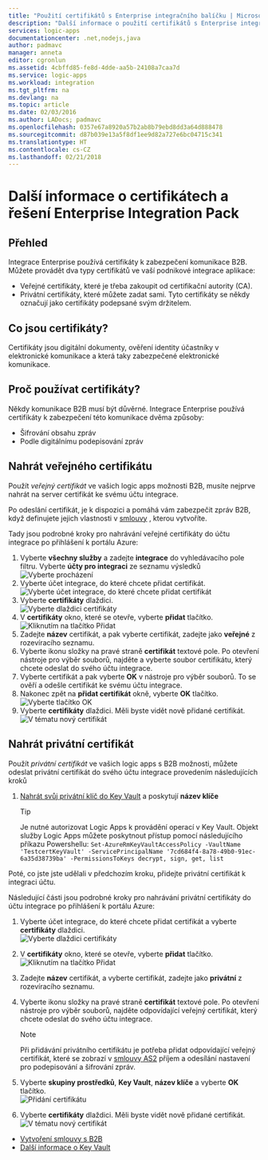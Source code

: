 ```yaml
---
title: "Použití certifikátů s Enterprise integračního balíčku | Microsoft Docs"
description: "Další informace o použití certifikátů s Enterprise integračního balíčku | Azure Logic Apps"
services: logic-apps
documentationcenter: .net,nodejs,java
author: padmavc
manager: anneta
editor: cgronlun
ms.assetid: 4cbffd85-fe8d-4dde-aa5b-24108a7caa7d
ms.service: logic-apps
ms.workload: integration
ms.tgt_pltfrm: na
ms.devlang: na
ms.topic: article
ms.date: 02/03/2016
ms.author: LADocs; padmavc
ms.openlocfilehash: 0357e67a8920a57b2ab8b79ebd8dd3a64d888478
ms.sourcegitcommit: d87b039e13a5f8df1ee9d82a727e6bc04715c341
ms.translationtype: HT
ms.contentlocale: cs-CZ
ms.lasthandoff: 02/21/2018
---
```

# <a name="learn-about-certificates-and-enterprise-integration-pack"></a>Další informace o certifikátech a řešení Enterprise Integration Pack
## <a name="overview"></a>Přehled
Integrace Enterprise používá certifikáty k zabezpečení komunikace B2B. Můžete provádět dva typy certifikátů ve vaší podnikové integrace aplikace:

* Veřejné certifikáty, které je třeba zakoupit od certifikační autority (CA).
* Privátní certifikáty, které můžete zadat sami. Tyto certifikáty se někdy označují jako certifikáty podepsané svým držitelem.

## <a name="what-are-certificates"></a>Co jsou certifikáty?
Certifikáty jsou digitální dokumenty, ověření identity účastníky v elektronické komunikace a která taky zabezpečené elektronické komunikace.

## <a name="why-use-certificates"></a>Proč používat certifikáty?
Někdy komunikace B2B musí být důvěrné. Integrace Enterprise používá certifikáty k zabezpečení této komunikace dvěma způsoby:

* Šifrování obsahu zpráv
* Podle digitálnímu podepisování zpráv  

## <a name="upload-a-public-certificate"></a>Nahrát veřejného certifikátu

Použít *veřejný certifikát* ve vašich logic apps možnosti B2B, musíte nejprve nahrát na server certifikát ke svému účtu integrace.  

Po odeslání certifikát, je k dispozici a pomáhá vám zabezpečit zpráv B2B, když definujete jejich vlastnosti v [smlouvy](logic-apps-enterprise-integration-agreements.md) , kterou vytvoříte.  

Tady jsou podrobné kroky pro nahrávání veřejné certifikáty do účtu integrace po přihlášení k portálu Azure:

1. Vyberte **všechny služby** a zadejte **integrace** do vyhledávacího pole filtru. Vyberte **účty pro integraci** ze seznamu výsledků     
![Vyberte procházení](media/logic-apps-enterprise-integration-certificates/overview-1.png)  
2. Vyberte účet integrace, do které chcete přidat certifikát.  
![Vyberte účet integrace, do které chcete přidat certifikát](media/logic-apps-enterprise-integration-certificates/overview-3.png)  
3. Vyberte **certifikáty** dlaždici.  
![Vyberte dlaždici certifikáty](media/logic-apps-enterprise-integration-certificates/certificate-1.png)
4. V **certifikáty** okno, které se otevře, vyberte **přidat** tlačítko.   
![Kliknutím na tlačítko Přidat](media/logic-apps-enterprise-integration-certificates/certificate-2.png)
5. Zadejte **název** certifikát, a pak vyberte certifikát, zadejte jako **veřejné** z rozevíracího seznamu.  
6. Vyberte ikonu složky na pravé straně **certifikát** textové pole. Po otevření nástroje pro výběr souborů, najděte a vyberte soubor certifikátu, který chcete odeslat do svého účtu integrace.
7. Vyberte certifikát a pak vyberte **OK** v nástroje pro výběr souborů. To se ověří a odešle certifikát ke svému účtu integrace.
8. Nakonec zpět na **přidat certifikát** okně, vyberte **OK** tlačítko.  
![Vyberte tlačítko OK](media/logic-apps-enterprise-integration-certificates/certificate-3.png)  
9. Vyberte **certifikáty** dlaždici. Měli byste vidět nově přidané certifikát.  
![V tématu nový certifikát](media/logic-apps-enterprise-integration-certificates/certificate-4.png)  

## <a name="upload-a-private-certificate"></a>Nahrát privátní certifikát

Použít *privátní certifikát* ve vašich logic apps s B2B možnosti, můžete odeslat privátní certifikát do svého účtu integrace provedením následujících kroků

1. [Nahrát svůj privátní klíč do Key Vault](../key-vault/key-vault-get-started.md "Další informace o Key Vault") a poskytují **název klíče** 
   
   > [!TIP]
   > Je nutné autorizovat Logic Apps k provádění operací v Key Vault. Objekt služby Logic Apps můžete poskytnout přístup pomocí následujícího příkazu Powershellu: `Set-AzureRmKeyVaultAccessPolicy -VaultName 'TestcertKeyVault' -ServicePrincipalName '7cd684f4-8a78-49b0-91ec-6a35d38739ba' -PermissionsToKeys decrypt, sign, get, list`  
   > 
   > 

Poté, co jste jste udělali v předchozím kroku, přidejte privátní certifikát k integraci účtu.

Následující části jsou podrobné kroky pro nahrávání privátní certifikáty do účtu integrace po přihlášení k portálu Azure:  
 
1. Vyberte účet integrace, do které chcete přidat certifikát a vyberte **certifikáty** dlaždici.  
![Vyberte dlaždici certifikáty](media/logic-apps-enterprise-integration-certificates/certificate-1.png)  
2. V **certifikáty** okno, které se otevře, vyberte **přidat** tlačítko.   
![Kliknutím na tlačítko Přidat](media/logic-apps-enterprise-integration-certificates/certificate-2.png)
3. Zadejte **název** certifikát, a vyberte certifikát, zadejte jako **privátní** z rozevíracího seznamu.   
4. Vyberte ikonu složky na pravé straně **certifikát** textové pole. Po otevření nástroje pro výběr souborů, najděte odpovídající veřejný certifikát, který chcete odeslat do svého účtu integrace.   
   
   > [!Note]
   > Při přidávání privátního certifikátu je potřeba přidat odpovídající veřejný certifikát, které se zobrazí v [smlouvy AS2](logic-apps-enterprise-integration-as2.md) příjem a odesílání nastavení pro podepisování a šifrování zpráv.
   > 
   >   

5. Vyberte **skupiny prostředků**, **Key Vault**, **název klíče** a vyberte **OK** tlačítko.  
![Přidání certifikátu](media/logic-apps-enterprise-integration-certificates/privatecertificate-1.png)  
6. Vyberte **certifikáty** dlaždici. Měli byste vidět nově přidané certifikát.
![V tématu nový certifikát](media/logic-apps-enterprise-integration-certificates/privatecertificate-2.png)  



* [Vytvoření smlouvy s B2B](logic-apps-enterprise-integration-agreements.md)  
* [Další informace o Key Vault](../key-vault/key-vault-get-started.md "Další informace o Key Vault")  

